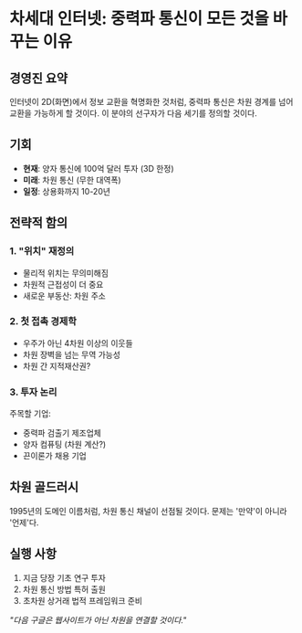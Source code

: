# 차세대 인터넷: 중력파 통신이 모든 것을 바꾸는 이유

## 경영진 요약
인터넷이 2D(화면)에서 정보 교환을 혁명화한 것처럼, 중력파 통신은 차원 경계를 넘어 교환을 가능하게 할 것이다. 이 분야의 선구자가 다음 세기를 정의할 것이다.

## 기회
- **현재**: 양자 통신에 100억 달러 투자 (3D 한정)
- **미래**: 차원 통신 (무한 대역폭)
- **일정**: 상용화까지 10-20년

## 전략적 함의

### 1. "위치" 재정의
- 물리적 위치는 무의미해짐
- 차원적 근접성이 더 중요
- 새로운 부동산: 차원 주소

### 2. 첫 접촉 경제학
- 우주가 아닌 4차원 이상의 이웃들
- 차원 장벽을 넘는 무역 가능성
- 차원 간 지적재산권?

### 3. 투자 논리
주목할 기업:
- 중력파 검출기 제조업체
- 양자 컴퓨팅 (차원 계산?)
- 끈이론가 채용 기업

## 차원 골드러시
1995년의 도메인 이름처럼, 차원 통신 채널이 선점될 것이다. 문제는 '만약'이 아니라 '언제'다.

## 실행 사항
1. 지금 당장 기초 연구 투자
2. 차원 통신 방법 특허 출원
3. 초차원 상거래 법적 프레임워크 준비

*"다음 구글은 웹사이트가 아닌 차원을 연결할 것이다."*